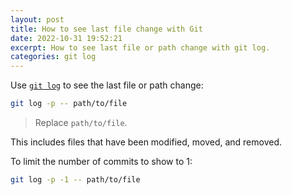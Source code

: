 ```yaml
---
layout: post
title: How to see last file change with Git
date: 2022-10-31 19:52:21
excerpt: How to see last file or path change with git log.
categories: git log
---
```


Use [`git log`](https://git-scm.com/docs/git-log) to see the last file or path change:

```sh
git log -p -- path/to/file
```

> Replace `path/to/file`.

This includes files that have been modified, moved, and removed.

To limit the number of commits to show to 1:

```sh
git log -p -1 -- path/to/file
```
